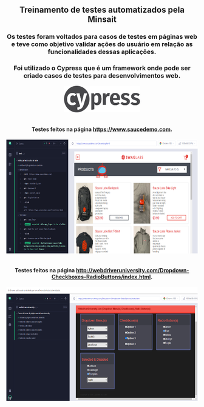 <div align="center">
  
## Treinamento de testes automatizados pela Minsait
  
</div>

<div align="center">

### Os testes foram voltados para casos de testes em páginas web e teve como objetivo validar ações do usuário em relação as funcionalidades dessas aplicações.
  
### Foi utilizado o Cypress que é um framework onde pode ser criado casos de testes para desenvolvimentos web.

 <img align="center" height="70" width="200" src="/logo-cypress.png">

</div>

<div align="center"><br>

#### Testes feitos na página https://www.saucedemo.com.

  <img align="center" height="300" width="800" src="/cypress.png">
</div>

<div align="center"><br>

#### Testes feitos na página http://webdriveruniversity.com/Dropdown-Checkboxes-RadioButtons/index.html.

  <img align="center" height="300" width="800" src="/image2.png">
</div>
  
</div>
